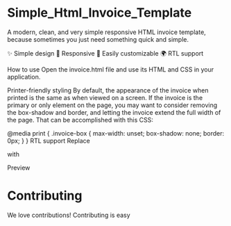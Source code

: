 # Simple_Html_Invoice_Template

A modern, clean, and very simple responsive HTML invoice template, because sometimes you just need something quick and simple.

✨ Simple design
📱 Responsive
🔧 Easily customizable
🌍 RTL support

How to use
Open the invoice.html file and use its HTML and CSS in your application.

Printer-friendly styling
By default, the appearance of the invoice when printed is the same as when viewed on a screen. If the invoice is the primary or only element on the page, you may want to consider removing the box-shadow and border, and letting the invoice extend the full width of the page. That can be accomplished with this CSS:

@media print {
  .invoice-box {
    max-width: unset;
    box-shadow: none;
    border: 0px;
  }
}
RTL support
Replace <div class="invoice-box"> with <div class="invoice-box rtl">

Preview

# Contributing
We love contributions! Contributing is easy


